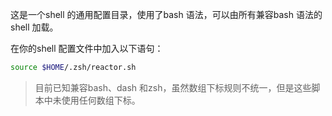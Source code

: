 这是一个shell 的通用配置目录，使用了bash 语法，可以由所有兼容bash 语法的shell 加载。

在你的shell 配置文件中加入以下语句：

```bash
source $HOME/.zsh/reactor.sh
```

> 目前已知兼容bash、dash 和zsh，虽然数组下标规则不统一，但是这些脚本中未使用任何数组下标。

